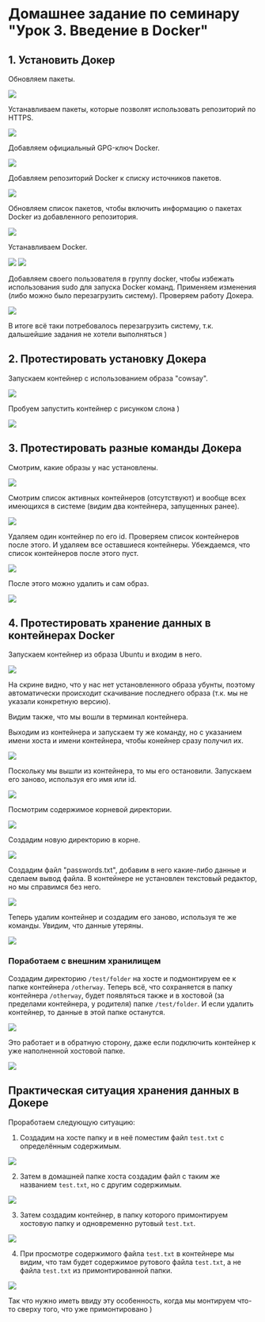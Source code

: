# Домашнее задание по семинару "Урок 3. Введение в Docker"

## 1. Установить Докер

Обновляем пакеты.

![](1.gif)

Устанавливаем пакеты, которые позволят использовать репозиторий по HTTPS.

![](2.gif)

Добавляем официальный GPG-ключ Docker.

![](3.gif)

Добавляем репозиторий Docker к списку источников пакетов.

![](4.gif)

Обновляем список пакетов, чтобы включить информацию о пакетах Docker из добавленного репозитория.

![](5.gif)

Устанавливаем Docker.

![](6.gif)
![](6.1.gif)

Добавляем своего пользователя в группу docker, чтобы избежать использования sudo для запуска Docker команд.
Применяем изменения (либо можно было перезагрузить систему).
Проверяем работу Докера.

![](7.gif)

В итоге всё таки потребовалось перезагрузить систему, т.к. дальшейшие задания не хотели выполняться )


## 2. Протестировать установку Докера

Запускаем контейнер с использованием образа "cowsay".

![](8.gif)

Пробуем запустить контейнер с рисунком слона )

![](9.gif)


## 3. Протестировать разные команды Докера

Смотрим, какие образы у нас установлены.

![](10.gif)

Смотрим список активных контейнеров (отсутствуют) и вообще всех имеющихся в системе (видим два контейнера, запущенных ранее).

![](11.gif)

Удаляем один контейнер по его id. Проверяем список контейнеров после этого. И удаляем все оставшиеся контейнеры. Убеждаемся, что список контейнеров после этого пуст.

![](12.gif)

После этого можно удалить и сам образ. 

![](13.gif)


## 4. Протестировать хранение данных в контейнерах Docker

Запускаем контейнер из образа Ubuntu и входим в него.

![](14.gif)

На скрине видно, что у нас нет установленного образа убунты, поэтому автоматически происходит скачивание последнего образа (т.к. мы не указали конкретную версию).  

Видим также, что мы вошли в терминал контейнера.

Выходим из контейнера и запускаем ту же команду, но с указанием имени хоста и имени контейнера, чтобы конейнер сразу получил их.

![](15.gif)

Поскольку мы вышли из контейнера, то мы его остановили. Запускаем его заново, используя его имя или id.

![](16.gif)

Посмотрим содержимое корневой директории.

![](17.gif)

Создадим новую директорию в корне.

![](18.gif)

Создадим файл "passwords.txt", добавим в него какие-либо данные и сделаем вывод файла. В контейнере не установлен текстовый редактор, но мы справимся без него.

![](19.gif)

Теперь удалим контейнер и создадим его заново, используя те же команды. Увидим, что данные утеряны.

![](21.gif)

### Поработаем с внешним хранилищем

Создадим директорию `/test/folder` на хосте и подмонтируем ее к папке контейнера `/otherway`. Теперь всё, что сохраняется в папку контейнера `/otherway`, будет появляться также и в хостовой (за пределами контейнера, у родителя) папке `/test/folder`.
И если удалить контейнер, то данные в этой папке останутся.

![](22.gif)

Это работает и в обратную сторону, даже если подключить контейнер к уже наполненной хостовой папке.

![](23.gif)

## Практическая ситуация хранения данных в Докере

Проработаем следующую ситуацию:

1. Создадим на хосте папку и в неё поместим файл `test.txt` c определённым содержимым.

![](24.gif)

2. Затем в домашней папке хоста создадим файл с таким же названием `test.txt`, но с другим содержимым.

![](25.gif)

3. Затем создадим контейнер, в папку которого примонтируем хостовую папку и одновременно рутовый `test.txt`.

![](26.gif)

4. При просмотре содержимого файла `test.txt` в контейнере мы видим, что там будет содержимое рутового файла `test.txt`, а не файла `test.txt` из примонтированной папки.

![](27.gif)

Так что нужно иметь ввиду эту особенность, когда мы монтируем что-то сверху того, что уже примонтировано )